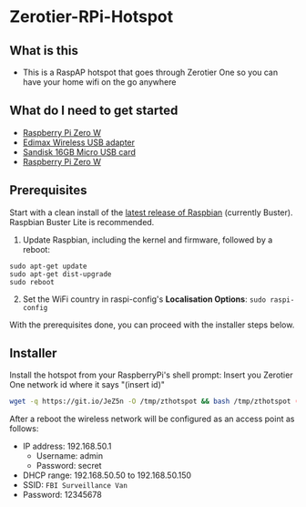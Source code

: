 # Zerotier-RPi-Hotspot

## What is this
- This is a RaspAP hotspot that goes through Zerotier One so you can have your home wifi on the go anywhere

## What do I need to get started
- [Raspberry Pi Zero W](https://www.adafruit.com/product/3400 "Raspberry Pi Zero W")
- [Edimax Wireless USB adapter](https://www.amazon.com/gp/product/B003MTTJOY/ref=as_li_qf_sp_asin_il_tl?ie=UTF8&tag=howchoo-20&camp=1789&creative=9325&linkCode=as2&creativeASIN=B003MTTJOY&linkId=981da126460f1963df560c53282ecf22")
- [Sandisk 16GB Micro USB card](https://www.amazon.com/Sandisk-SDSDQM-016G-MicroSDHC-Memory-PACKAGE/dp/B001F7AJKI)
- [Raspberry Pi Zero W](https://www.adafruit.com/product/3400 "Raspberry Pi Zero W")

## Prerequisites
Start with a clean install of the [latest release of Raspbian](https://www.raspberrypi.org/downloads/raspbian/) (currently Buster). Raspbian Buster Lite is recommended.

1. Update Raspbian, including the kernel and firmware, followed by a reboot:
```
sudo apt-get update
sudo apt-get dist-upgrade
sudo reboot
```
2. Set the WiFi country in raspi-config's **Localisation Options**: `sudo raspi-config`

With the prerequisites done, you can proceed with the installer steps below.


## Installer
Install the hotspot from your RaspberryPi's shell prompt:
Insert you Zerotier One network id where it says "(insert id)"
```sh
wget -q https://git.io/JeZ5n -O /tmp/zthotspot && bash /tmp/zthotspot (insert id)
```

After a reboot the wireless network will be configured as an access point as follows:
* IP address: 192.168.50.1
  * Username: admin
  * Password: secret
* DHCP range: 192.168.50.50 to 192.168.50.150
* SSID: `FBI Surveillance Van`
* Password: 12345678

